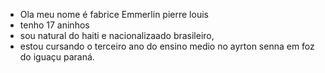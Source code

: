 - Ola meu nome é fabrice Emmerlin pierre louis
- tenho 17 aninhos
- sou natural do haiti e nacionalizaado brasileiro,
- estou cursando o terceiro ano do ensino medio no ayrton senna em foz do iguaçu paraná.
